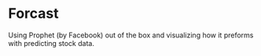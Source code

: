 # Forcast
Using Prophet (by Facebook) out of the box and visualizing how it preforms with predicting stock data.
